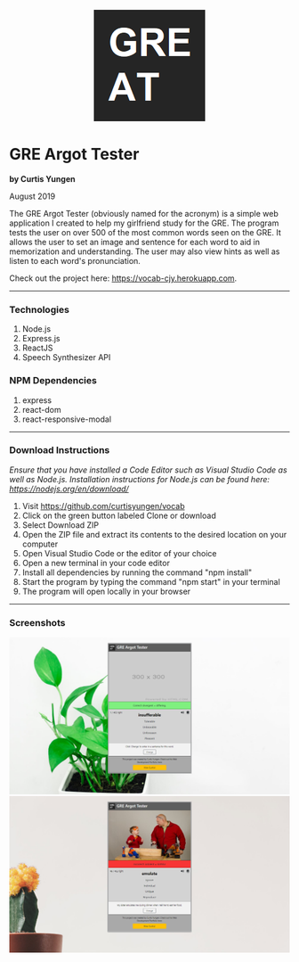 <p align="center">
  <img src="./client/src/images/logo.png" alt="logo" />
</p>

# GRE Argot Tester
**by Curtis Yungen**

August 2019

The GRE Argot Tester (obviously named for the acronym) is a simple web application I created to help my girlfriend study for the GRE. The program tests the user on over 500 of the most common words seen on the GRE. It allows the user to set an image and sentence for each word to aid in memorization and understanding. The user may also view hints as well as listen to each word's pronunciation. 

Check out the project here: https://vocab-cjy.herokuapp.com.

<hr/>

### Technologies
1) Node.js
2) Express.js
3) ReactJS
4) Speech Synthesizer API

### NPM Dependencies
1) express
2) react-dom
3) react-responsive-modal

<hr/>

### Download Instructions

*Ensure that you have installed a Code Editor such as Visual Studio Code as well as Node.js.
Installation instructions for Node.js can be found here: https://nodejs.org/en/download/*

1) Visit https://github.com/curtisyungen/vocab
2) Click on the green button labeled Clone or download
3) Select Download ZIP
4) Open the ZIP file and extract its contents to the desired location on your computer
5) Open Visual Studio Code or the editor of your choice
6) Open a new terminal in your code editor
7) Install all dependencies by running the command "npm install"
8) Start the program by typing the command "npm start" in your terminal
9) The program will open locally in your browser

<hr/>

### Screenshots

![](./client/src/images/screenshot3.png)
<br/>
![](./client/src/images/screenshot4.png)
<br/>
